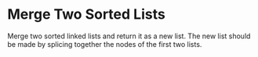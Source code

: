 # Merge Two Sorted Lists 

Merge two sorted linked lists and return it as a new list. The new list should be made by splicing together the nodes of the first two lists.





